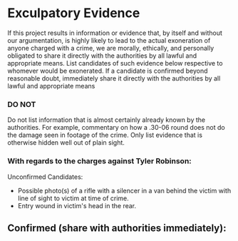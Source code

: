 # Exculpatory Evidence
If this project results in information or evidence that, by itself and without our argumentation, is highly likely to lead to the actual exoneration of anyone charged with a crime, we are morally, ethically, and personally obligated to share it directly with the authorities by all lawful and appropriate means. List candidates of such evidence below respective to whomever would be exonerated. If a candidate is confirmed beyond reasonable doubt, immediately share it directly with the authorities by all lawful and appropriate means


### DO NOT
Do not list information that is almost certainly already known by the authorities. For example, commentary on how a .30-06 round does not do the damage seen in footage of the crime. Only list evidence that is otherwise hidden well out of plain sight.


### With regards to the charges against Tyler Robinson:
Unconfirmed Candidates:
- Possible photo(s) of a rifle with a silencer in a van behind the victim with line of sight to victim at time of crime.
- Entry wound in victim's head in the rear.


Confirmed (share with authorities immediately): 
- 